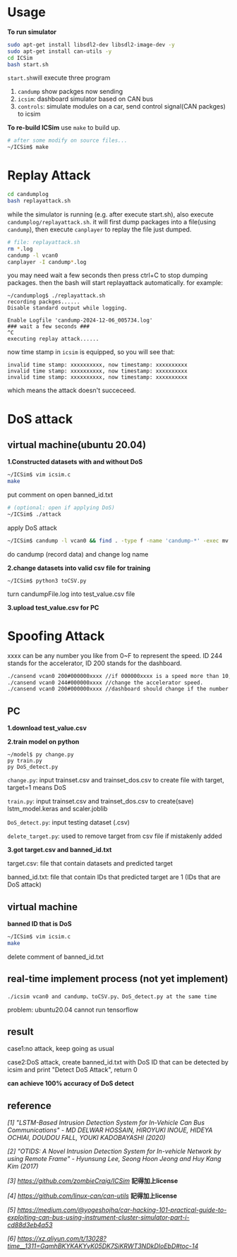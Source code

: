 # Usage
**To run simulator**
```bash
sudo apt-get install libsdl2-dev libsdl2-image-dev -y
sudo apt-get install can-utils -y
cd ICSim
bash start.sh
```
```start.sh```will execute three program
1. ```candump``` show packges now sending
2. ```icsim```: dashboard simulator based on CAN bus
3. ```controls```: simulate modules on a car, send control signal(CAN packges) to icsim

**To re-build ICSim**
use ```make``` to build up.
```bash
# after some modify on source files...
~/ICSim$ make
```

# Replay Attack
```bash
cd candumplog
bash replayattack.sh
```
while the simulator is running (e.g. after execute start.sh), also execute ```candumplog/replayattack.sh```. it will first dump packages into a file(using ```candump```), then execute ```canplayer``` to replay the file just dumped.
```bash
# file: replayattack.sh
rm *.log
candump -l vcan0
canplayer -I candump*.log
```
you may need wait a few seconds then press ctrl+C to stop dumping packages. then the bash will start replayattack automatically.
for example:
```
~/candumplog$ ./replayattack.sh
recording packges......
Disable standard output while logging.

Enable Logfile 'candump-2024-12-06_005734.log'
### wait a few seconds ###
^C
executing replay attack......
```
now time stamp in ```icsim``` is equipped, so you will see that:
```
invalid time stamp: xxxxxxxxxx, now timestamp: xxxxxxxxxx
invalid time stamp: xxxxxxxxxx, now timestamp: xxxxxxxxxx
invalid time stamp: xxxxxxxxxx, now timestamp: xxxxxxxxxx 
``` 
which means the attack doesn't succeceed.
# DoS attack
## virtual machine(ubuntu 20.04)
**1.Constructed datasets with and without DoS**
```bash
~/ICSim$ vim icsim.c
make
```
put comment on open banned_id.txt
```bash
# (optional: open if applying DoS)
~/ICSim$ ./attack
```
apply DoS attack
```bash
~/ICSim$ candump -l vcan0 && find . -type f -name 'candump-*' -exec mv {} candumpFile.log \;
```
do candump (record data) and change log name

**2.change datasets into valid csv file for training**
```
~/ICSim$ python3 toCSV.py
```
turn candumpFile.log into test_value.csv file

**3.upload test_value.csv for PC**
# Spoofing Attack
xxxx can be any number you like from 0~F to represent the speed.
ID 244 stands for the accelerator, ID 200 stands for the dashboard.
```bash
./cansend vcan0 200#000000xxxx //if 000000xxxx is a speed more than 10, the dashboard won\'t change because the speed difference between dashboard and accelerator is too big.
./cansend vcan0 244#000000xxxx //change the accelerator speed.
./cansend vcan0 200#000000xxxx //dashboard should change if the number you enter isn\'t too much bigger or smaller than the number you enter when ID is 244.
```
## PC
**1.download test_value.csv**

**2.train model on python**
```
~/model$ py change.py
py train.py
py DoS_detect.py
```
```change.py```: input trainset.csv and trainset_dos.csv to create file with target, target=1 means DoS

```train.py```: input trainset.csv and trainset_dos.csv to create(save) lstm_model.keras and scaler.joblib

```DoS_detect.py```: input testing dataset (.csv)

```delete_target.py```: used to remove target from csv file if mistakenly added

**3.got target.csv and banned_id.txt**

target.csv: file that contain datasets and predicted target

banned_id.txt: file that contain IDs that predicted target are 1 (IDs that are DoS attack)

## virtual machine
**banned ID that is DoS**
```bash
~/ICSim$ vim icsim.c
make
```
delete comment of banned_id.txt
## real-time implement process (not yet implement)
```
./icsim vcan0 and candump、toCSV.py、DoS_detect.py at the same time
```
problem: ubuntu20.04 cannot run tensorflow
## result
case1:no attack, keep going as usual

case2:DoS attack, create banned_id.txt with DoS ID that can be detected by icsim and print "Detect DoS Attack", return 0

**can achieve 100% accuracy of DoS detect**
## reference
_[1] "LSTM-Based Intrusion Detection System for In-Vehicle Can Bus Communications" - MD DELWAR HOSSAIN, HIROYUKI INOUE, HIDEYA OCHIAI, DOUDOU FALL, YOUKI KADOBAYASHI (2020)_

_[2] "OTIDS: A Novel Intrusion Detection System for In-vehicle Network by using Remote Frame" - Hyunsung Lee, Seong Hoon Jeong and Huy Kang Kim (2017)_

_[3] https://github.com/zombieCraig/ICSim_
**記得加上license**

_[4] https://github.com/linux-can/can-utils_
**記得加上license**

_[5] https://medium.com/@yogeshojha/car-hacking-101-practical-guide-to-exploiting-can-bus-using-instrument-cluster-simulator-part-i-cd88d3eb4a53_

_[6] https://xz.aliyun.com/t/13028?time__1311=GqmhBKYKAKYvK05DK7SiKRWT3NDkDIoEbD#toc-14_
